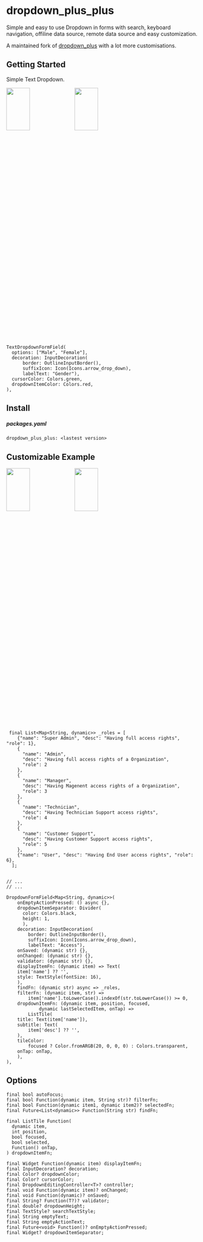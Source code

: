 # dropdown_plus_plus

Simple and easy to use Dropdown in forms with search, keyboard navigation, offiline data source, remote data source and easy customization.

A maintained fork of [dropdown_plus](https://pub.dev/packages/dropdown_plus) with a lot more customisations.

## Getting Started

Simple Text Dropdown.

<img src="https://github.com/mdmohsin7/dropdown_plus_plus/blob/master/screenshots/screen1.png?raw=true"  width="35%" height="17%">
<img src="https://github.com/mdmohsin7/dropdown_plus_plus/blob/master/screenshots/screen2.png?raw=true"  width="35%" height="17%">


```
TextDropdownFormField(
  options: ["Male", "Female"],
  decoration: InputDecoration(
      border: OutlineInputBorder(),
      suffixIcon: Icon(Icons.arrow_drop_down),
      labelText: "Gender"),
  cursorColor: Colors.green,
  dropdownItemColor: Colors.red,
),
```

## Install

##### packages.yaml
```
dropdown_plus_plus: <lastest version>
```

## Customizable Example
 
<img src="https://github.com/mdmohsin7/dropdown_plus_plus/blob/master/screenshots/screen4.png?raw=true"  width="35%" height="17%">
<img src="https://github.com/mdmohsin7/dropdown_plus_plus/blob/master/screenshots/screen5.png?raw=true"  width="35%" height="17%">

```

 final List<Map<String, dynamic>> _roles = [
    {"name": "Super Admin", "desc": "Having full access rights", "role": 1},
    {
      "name": "Admin",
      "desc": "Having full access rights of a Organization",
      "role": 2
    },
    {
      "name": "Manager",
      "desc": "Having Magenent access rights of a Organization",
      "role": 3
    },
    {
      "name": "Technician",
      "desc": "Having Technician Support access rights",
      "role": 4
    },
    {
      "name": "Customer Support",
      "desc": "Having Customer Support access rights",
      "role": 5
    },
    {"name": "User", "desc": "Having End User access rights", "role": 6},
  ];


// ...
// ...

DropdownFormField<Map<String, dynamic>>(
    onEmptyActionPressed: () async {},
    dropdownItemSeparator: Divider(
      color: Colors.black,
      height: 1,
      ),
    decoration: InputDecoration(
        border: OutlineInputBorder(),
        suffixIcon: Icon(Icons.arrow_drop_down),
        labelText: "Access"),
    onSaved: (dynamic str) {},
    onChanged: (dynamic str) {},
    validator: (dynamic str) {},
    displayItemFn: (dynamic item) => Text(
    item['name'] ?? '',
    style: TextStyle(fontSize: 16),
    ),
    findFn: (dynamic str) async => _roles,
    filterFn: (dynamic item, str) =>
        item['name'].toLowerCase().indexOf(str.toLowerCase()) >= 0,
    dropdownItemFn: (dynamic item, position, focused,
            dynamic lastSelectedItem, onTap) =>
        ListTile(
    title: Text(item['name']),
    subtitle: Text(
        item['desc'] ?? '',
    ),
    tileColor:
        focused ? Color.fromARGB(20, 0, 0, 0) : Colors.transparent,
    onTap: onTap,
    ),
),
```

## Options

```
final bool autoFocus;
final bool Function(dynamic item, String str)? filterFn;
final bool Function(dynamic item1, dynamic item2)? selectedFn;
final Future<List<dynamic>> Function(String str) findFn;

final ListTile Function(
  dynamic item,
  int position,
  bool focused,
  bool selected,
  Function() onTap,
) dropdownItemFn;

final Widget Function(dynamic item) displayItemFn;
final InputDecoration? decoration;
final Color? dropdownColor;
final Color? cursorColor;
final DropdownEditingController<T>? controller;
final void Function(dynamic item)? onChanged;
final void Function(dynamic)? onSaved;
final String? Function(T?)? validator;
final double? dropdownHeight;
final TextStyle? searchTextStyle;
final String emptyText;
final String emptyActionText;
final Future<void> Function()? onEmptyActionPressed;
final Widget? dropdownItemSeparator;

```